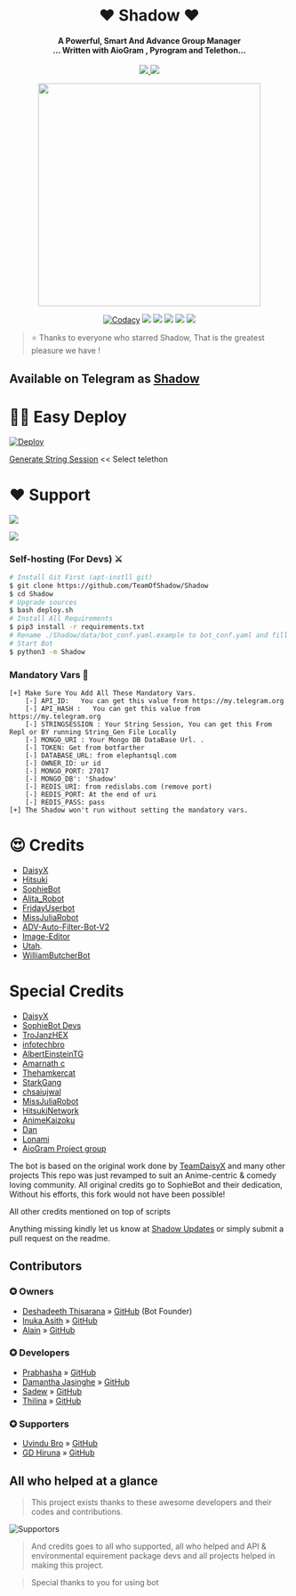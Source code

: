 
<h1 align="center"><b>❤️ Shadow ❤️</b></h1>

<h4 align="center">A Powerful, Smart And Advance Group Manager <br> ... Written with AioGram , Pyrogram and Telethon...</h4>
<p align='center'>
  <a href="https://www.python.org/" alt="made-with-python"> <img src="https://img.shields.io/badge/Made%20with-Python-1f425f.svg?style=flat-square&logo=python&color=blue" /> </a>
  <a href="https://github.com/TeamOfShadow/Shadow/graphs/commit-activity" alt="Maintenance"> <img src="https://img.shields.io/badge/Maintained%3F-yes-green.svg?style=flat-square" /> </a>
</p>

<p align="center"><a href="https://t.me/ShadowSupport_Official"><img src="https://telegra.ph/file/2adf03bd079a0243aafac.png" width="400"></a></p>
<p align="center">
    <a href="https://app.codacy.com/gh/TeamOfShadow/Shadow/dashboard"> <img src="https://img.shields.io/codacy/grade/4d58f2a402b54aed8a7d95f7add45a81?color=brightgreen&logo=codacy&logoColor=green&style=for-the-badge" alt="Codacy" /></a>
    <a href="https://github.com/TeamOfShadow/Shadow"> <img src="https://img.shields.io/github/repo-size/TeamOfShadow/Shadow?color=orange&logo=github&logoColor=green&style=for-the-badge" /></a>
    <a href="https://github.com/TeamOfShadow/Shadow/commits/"> <img src="https://img.shields.io/github/last-commit/TeamOfShadow/Shadow?color=brown&logo=github&logoColor=green&style=for-the-badge" /></a>
    <a href="https://github.com/TeamOfShadow/Shadow/issues"> <img src="https://img.shields.io/github/issues/TeamOfShadow/Shadow?color=blueviolet&logo=github&logoColor=green&style=for-the-badge" /></a>
    <a href="https://github.com/TeamOfShadow/Shadow/network/members"> <img src="https://img.shields.io/github/forks/TeamOfShadow/Shadow?color=red&logo=github&logoColor=green&style=for-the-badge" /></a>  
    <a href="https://pypi.org/project/Telethon/"> <img src="https://img.shields.io/pypi/v/telethon?color=yellow&label=telethon&logo=python&logoColor=green&style=for-the-badge" /></a>
</p>

> ⭐️ Thanks to everyone who starred Shadow, That is the greatest pleasure we have !

## Available on Telegram as [Shadow](https://t.me/Mr_Shadow_Robot)

# 🏃‍♂️ Easy Deploy 
[![Deploy](https://www.herokucdn.com/deploy/button.svg)](https://heroku.com/deploy?template=https://github.com/Unknownvip/Shadow.git)

[Generate String Session](https://replit.com/@SpEcHiDe/GenerateStringSession)  << Select telethon

# ❤️ Support
<a href="https://t.me/ShadowBotUpdates"><img src="https://img.shields.io/badge/Join-Telegram%20Channel-red.svg?logo=Telegram"></a>

<a href="https://t.me/ShadowSupport_Official"><img src="https://img.shields.io/badge/Join-Telegram%20Group-blue.svg?logo=telegram"></a>

### Self-hosting (For Devs) ⚔
```sh
# Install Git First (apt-instll git)
$ git clone https://github.com/TeamOfShadow/Shadow
$ cd Shadow
# Upgrade sources
$ bash deploy.sh
# Install All Requirements 
$ pip3 install -r requirements.txt
# Rename ./Shadow/data/bot_conf.yaml.example to bot_conf.yaml and fill
# Start Bot 
$ python3 -m Shadow
```

### Mandatory Vars 📒
```
[+] Make Sure You Add All These Mandatory Vars. 
    [-] API_ID:   You can get this value from https://my.telegram.org
    [-] API_HASH :   You can get this value from https://my.telegram.org
    [-] STRINGSESSION : Your String Session, You can get this From Repl or BY running String_Gen File Locally
    [-] MONGO_URI : Your Mongo DB DataBase Url. .
    [-] TOKEN: Get from botfarther
    [-] DATABASE_URL: from elephantsql.com
    [-] OWNER_ID: ur id
    [-] MONGO_PORT: 27017
    [-] MONGO_DB': 'Shadow'
    [-] REDIS_URI: from redislabs.com (remove port)
    [-] REDIS_PORT: At the end of uri
    [-] REDIS_PASS: pass
[+] The Shadow won't run without setting the mandatory vars.
```

# 😍 Credits
 - [DaisyX](https://github.com/teamdaisyx/daisyx)
 - [Hitsuki](https://github.com/HitsukiNetwork/Hitsukix)
 - [SophieBot](https://gitlab.com/SophieBot/sophie)
 - [Alita_Robot](https://github.com/Divkix/Alita_Robot/)
 - [FridayUserbot](https://github.com/DevsExpo/FridayUserbot)
 - [MissJuliaRobot](https://github.com/MissJuliaRobot/MissJuliaRobot)
 - [ADV-Auto-Filter-Bot-V2](https://github.com/AlbertEinsteinTG/Adv-Auto-Filter-Bot-V2)
 - [Image-Editor](https://github.com/TroJanzHEX/Image-Editor/)
 - [Utah](https://github.com/minatouzuki/utah).
 - [WilliamButcherBot](https://github.com/thehamkercat/WilliamButcherBot)
 
# Special Credits
- [DaisyX](https://github.com/teamdaisyx/daisyx)
- [SophieBot Devs](https://gitlab.com/SophieBot)
- [TroJanzHEX](https://github.com/TroJanzHEX)
- [infotechbro](https://github.com/infotechbro/)
- [AlbertEinsteinTG](https://github.com/AlbertEinsteinTG)
- [Amarnath c](https://github.com/Amarnathcdj)
- [Thehamkercat](https://github.com/thehamkercat)
- [StarkGang](https://github.com/StarkGang)
- [chsaiujwal](https://github.com/chsaiujwal)
- [MissJuliaRobot](https://github.com/MissJuliaRobot) 
- [HitsukiNetwork](https://github.com/HitsukiNetwork) 
- [AnimeKaizoku](https://github.com/AnimeKaizoku) 
- [Dan](https://github.com/delivrance) 
- [Lonami](https://github.com/Lonami) 
- [AioGram Project group](https://github.com/aiogram) 

The bot is based on the original work done by [TeamDaisyX](https://github.com/TeamDaisyX) and many other projects
This repo was just revamped to suit an Anime-centric & comedy loving community. All original credits go to SophieBot and their dedication, Without his efforts, this fork would not have been possible!

All other credits mentioned on top of scripts

Anything missing kindly let us know at [Shadow Updates](https://t.me/ShadowbotUpdates) or simply submit a pull request on the readme.

## Contributors

### ✪ Owners
- [Deshadeeth Thisarana](https://t.me/DeshadeethThisarana) » [GitHub](https://github.com/deshadeeth-thisarana) (Bot Founder)
- [Inuka Asith](http://t.me/InukaASiTH) » [GitHub](http://github.com/InukaASiTH)
- [Alain](https://t.me/Alain_xD) » [GitHub](https://github.com/infotechbro)

### ✪ Developers
- [Prabhasha](https://t.me/Prabha_sha) » [GitHub](https://github.com/Prabhasha-p)
- [Damantha Jasinghe](https://t.me/MrItzMe) » [GitHub](https://github.com/Damantha126)
- [Sadew](https://t.me/SADEW_JA) » [GitHub](https://github.com/Sadew451)
- [Thilina](https://t.me/Thilina2003) » [GitHub](https://github.com/ThilinaWeerasekara)

### ✪ Supporters
- [Uvindu Bro](http://t.me/UvinduBro) » [GitHub](https://github.com/UvinduBro)
- [GD Hiruna](http://t.me/hirunaofficial) » [GitHub](http://github.com/hirunaofficial)


## All who helped at a glance 

> This project exists thanks to these awesome developers and their codes and contributions.

![Supportors](https://contrib.rocks/image?repo=Deshadeeth-Thisarana/Shadow-Old)

> And credits goes to all who supported, all who helped and API & environmental equirement package devs and all projects helped in making this project.

> Special thanks to you for using bot
